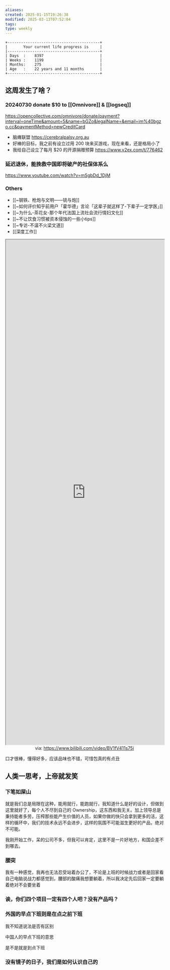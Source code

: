 ```yaml
---
aliases: 
created: 2025-01-15T19:26:38
modified: 2025-03-13T07:52:04
tags: 
type: weekly
---
```


```shell
+-----------------------------------------+
|       Your current life progress is     |
|-----------------------------------------+
| Days  :    8397                         |
| Weeks :    1199                         |
| Months:    275                          |
| Age   :    22 years and 11 months       |
+-----------------------------------------+
```

## 这周发生了啥？

### 20240730 donate $10 to [[Omnivore]] & [[logseq]]

https://opencollective.com/omnivore/donate/payment?interval=oneTime&amount=5&name=bGZo&legalName=&email=im%40bgzo.cc&paymentMethod=newCreditCard

- 脑瘫联盟 https://cerebralpalsy.org.au
- 好棒的目标，我之前有设立过用 200 块来买游戏，现在来看，还是格局小了
- 我给自己设立了每月 $20 的开源捐赠预算 https://www.v2ex.com/t/776462

### 延迟退休，能挽救中国即将破产的社保体系么

https://www.youtube.com/watch?v=mSgbDd_1DjM

### Others

- [[~钢铁、枪炮与文明——铳与炮]]
- [[~如何评价知乎前用户「霍华德」言论「这辈子就这样了-下辈子一定学医」]]
- [[~为什么-茶花女-那个年代法国上流社会流行情妇文化]]
- [[~不让饮食习惯被资本侵蚀的一些小tips]]
- [[~专访-不温不火梁文道]]
- [[深度工作]]

<iframe src='https://player.bilibili.com/player.html?isOutside=true&bvid=BV1fV411s75i&p=1&autoplay=false' style='height:40vh;width:100%' class='iframe-radius' allow='fullscreen'></iframe>
<center>via: <a href='https://www.bilibili.com/video/BV1fV411s75i' target='_blank' class='external-link'>https://www.bilibili.com/video/BV1fV411s75i</a></center>

口才很棒，懂得好多，应该品味也不错，可惜包真的有点丑

## 人类一思考，上帝就发笑
### 下笔如屎山

就是我们总是局限在这种，能用就行，能跑就行，我知道什么是好的设计，但做到这里就好了，每个人不尽到自己的 Ownership，这东西和我无关。加上领导总是秉持能者多劳，压榨那些能产生价值的人员，如果你做的快只会拿到更多的活，这样的循环中，我们的技术永远不会进步，这样的氛围不可能滋生更好的产品，绝对不可能。

我刚开始工作，呆的公司不多，但我可以肯定，这里不是一片好地方，和国企差不到哪去。

### 腰突

我有一种感觉，我再也无法忍受站着办公了，不论是上班的时候战力或者是回家看自己电脑说战力都感觉到，腰部的酸痛我想要躺着，所以我决定先后回家一定要躺着绝对不会要坐着

### 诶，你们四个项目一定有四个人吧？没有产品吗？

### 外国的早点下班则是在点之前下班

我不知道说法是否有区别

中国人的早点下班的意思

是不是就是到点下班

### 没有镜子的日子，我们是如何认识自己的

